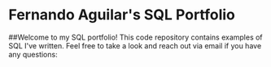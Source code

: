 # Fernando Aguilar's SQL Portfolio 

##Welcome to my SQL portfolio! This code repository contains examples of SQL I've written. Feel free to take a look and reach out via email if you have any questions: 

